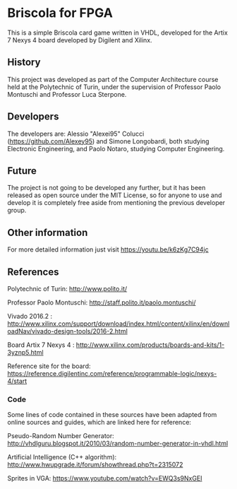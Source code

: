 # Briscola for FPGA
This is a simple Briscola card game written in VHDL,
developed for the Artix 7 Nexys 4 board developed by Digilent and Xilinx.
## History
This project was developed as part of the Computer Architecture course held
at the Polytechnic of Turin, under the supervision of Professor Paolo Montuschi and Professor Luca Sterpone.
## Developers
The developers are: Alessio "Alexei95" Colucci (https://github.com/Alexey95)
and Simone Longobardi, both studying Electronic Engineering, and Paolo Notaro, studying Computer Engineering.
## Future
The project is not going to be developed any further,
but it has been released as open source under the MIT License,
so for anyone to use and develop it is completely free aside from mentioning the previous developer group.
## Other information
For more detailed information just visit https://youtu.be/k6zKg7C94jc
## References
Polytechnic of Turin: http://www.polito.it/

Professor Paolo Montuschi: http://staff.polito.it/paolo.montuschi/

Vivado 2016.2 : http://www.xilinx.com/support/download/index.html/content/xilinx/en/downloadNav/vivado-design-tools/2016-2.html

Board Artix 7 Nexys 4 : http://www.xilinx.com/products/boards-and-kits/1-3yznp5.html

Reference site for the board: https://reference.digilentinc.com/reference/programmable-logic/nexys-4/start
### Code
Some lines of code contained in these sources have been adapted from online sources and guides, which are linked here for reference:

Pseudo-Random Number Generator: http://vhdlguru.blogspot.it/2010/03/random-number-generator-in-vhdl.html

Artificial Intelligence (C++ algorithm): http://www.hwupgrade.it/forum/showthread.php?t=2315072

Sprites in VGA: https://www.youtube.com/watch?v=EWQ3s9NxGEI
